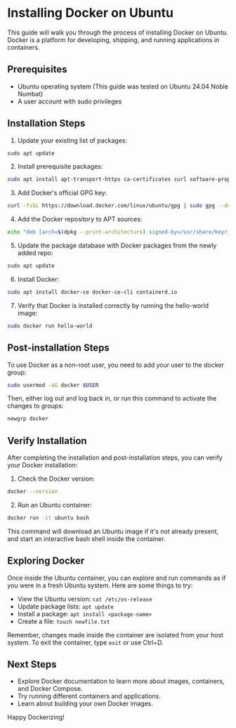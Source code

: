 # Installing Docker on Ubuntu

This guide will walk you through the process of installing Docker on Ubuntu. Docker is a platform for developing, shipping, and running applications in containers.

## Prerequisites

- Ubuntu operating system (This guide was tested on Ubuntu 24.04 Noble Numbat)
- A user account with sudo privileges

## Installation Steps

1. Update your existing list of packages:

```bash
sudo apt update
```

2. Install prerequisite packages:

```bash
sudo apt install apt-transport-https ca-certificates curl software-properties-common
```

3. Add Docker's official GPG key:

```bash
curl -fsSL https://download.docker.com/linux/ubuntu/gpg | sudo gpg --dearmor -o /usr/share/keyrings/docker-archive-keyring.gpg
```

4. Add the Docker repository to APT sources:

```bash
echo "deb [arch=$(dpkg --print-architecture) signed-by=/usr/share/keyrings/docker-archive-keyring.gpg] https://download.docker.com/linux/ubuntu $(lsb_release -cs) stable" | sudo tee /etc/apt/sources.list.d/docker.list > /dev/null
```

5. Update the package database with Docker packages from the newly added repo:

```bash
sudo apt update
```

6. Install Docker:

```bash
sudo apt install docker-ce docker-ce-cli containerd.io
```

7. Verify that Docker is installed correctly by running the hello-world image:

```bash
sudo docker run hello-world
```

## Post-installation Steps

To use Docker as a non-root user, you need to add your user to the docker group:

```bash
sudo usermod -aG docker $USER
```

Then, either log out and log back in, or run this command to activate the changes to groups:

```bash
newgrp docker
```

## Verify Installation

After completing the installation and post-installation steps, you can verify your Docker installation:

1. Check the Docker version:

```bash
docker --version
```

2. Run an Ubuntu container:

```bash
docker run -it ubuntu bash
```

This command will download an Ubuntu image if it's not already present, and start an interactive bash shell inside the container.

## Exploring Docker

Once inside the Ubuntu container, you can explore and run commands as if you were in a fresh Ubuntu system. Here are some things to try:

- View the Ubuntu version: `cat /etc/os-release`
- Update package lists: `apt update`
- Install a package: `apt install <package-name>`
- Create a file: `touch newfile.txt`

Remember, changes made inside the container are isolated from your host system. To exit the container, type `exit` or use Ctrl+D.

## Next Steps

- Explore Docker documentation to learn more about images, containers, and Docker Compose.
- Try running different containers and applications.
- Learn about building your own Docker images.

Happy Dockerizing!
